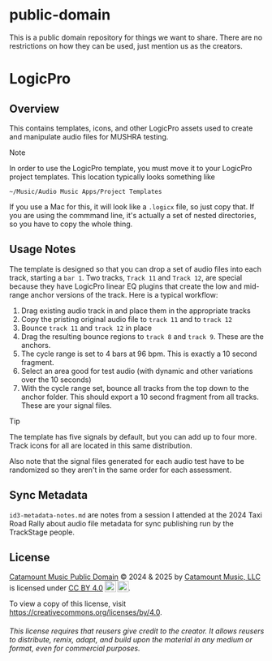 # public-domain

This is a public domain repository for things we want to share. There are no restrictions on how they can be used, just mention us as the creators.

# LogicPro
## Overview

This contains templates, icons, and other LogicPro assets used to create and manipulate audio files for MUSHRA testing.

> [!NOTE]
> In order to use the LogicPro template, you must move it to your LogicPro project templates.
> This location typically looks something like
>
>`~/Music/Audio Music Apps/Project Templates`
>
>If you use a Mac for this, it will look like a `.logicx` file, so just copy that.
>If you are using the commmand line, it's actually a set of nested directories, so you have to copy the whole thing.

## Usage Notes 

The template is designed so that you can drop a set of audio files into each track, starting a `bar 1`.
Two tracks, `Track 11` and `Track 12`, are special because they have LogicPro linear EQ plugins that create the low and mid-range anchor versions of the track.
Here is a typical workflow:

1. Drag existing audio track in and place them in the appropriate tracks
2. Copy the pristing original audio file to `track 11` and to `track 12`
3. Bounce `track 11` and `track 12` in place
4. Drag the resulting bounce regions to `track 8` and `track 9`. These are the anchors.
5. The cycle range is set to 4 bars at 96 bpm. This is exactly a 10 second fragment.
6. Select an area good for test audio (with dynamic and other variations over the 10 seconds)
7. With the cycle range set, bounce all tracks from the top down to the anchor folder. This should export a 10 second fragment from all tracks. These are your signal files. 

> [!TIP]
> The template has five signals by default, but you can add up to four more. Track icons for all are located in this same distribution.
>
> Also note that the signal files generated for each audio test have to be randomized so they aren't in the same order for each assessment.
>

## Sync Metadata

`id3-metadata-notes.md` are notes from a session I attended at the 2024 Taxi Road Rally about audio file metadata for sync publishing run by the TrackStage people.

## License

<p xmlns:cc="http://creativecommons.org/ns#" xmlns:dct="http://purl.org/dc/terms/"><a property="dct:title" rel="cc:attributionURL" href="https://github.com/catamount-music/public-domain">Catamount Music Public Domain</a> © 2024 & 2025 by <a rel="cc:attributionURL dct:creator" property="cc:attributionName" href="https://github.com/catamount-music">Catamount Music, LLC</a> is licensed under <a href="https://creativecommons.org/licenses/by/4.0/?ref=chooser-v1" target="_blank" rel="license noopener noreferrer" style="display:inline-block;">CC BY 4.0<img style="height:22px!important;margin-left:3px;vertical-align:text-bottom;" src="https://mirrors.creativecommons.org/presskit/icons/cc.svg?ref=chooser-v1" alt=""><img style="height:22px!important;margin-left:3px;vertical-align:text-bottom;" src="https://mirrors.creativecommons.org/presskit/icons/by.svg?ref=chooser-v1" alt=""></a>.</p>

To view a copy of this license, visit https://creativecommons.org/licenses/by/4.0.

###### This license requires that reusers give credit to the creator. It allows reusers to distribute, remix, adapt, and build upon the material in any medium or format, even for commercial purposes.

